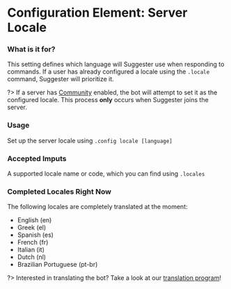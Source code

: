 # Configuration Element: Server Locale

### What is it for?
This setting defines which language will Suggester use when responding to commands. If a user has already configured a locale using the `.locale` command, Suggester will prioritize it.

?> If a server has [Community](https://support.discord.com/hc/en-us/articles/360047132851-Enabling-Your-Community-Server) enabled, the bot will attempt to set it as the configured locale. This process **only** occurs when Suggester joins the server.

### Usage
Set up the server locale using `.config locale [language]`

### Accepted Imputs
A supported locale name or code, which you can find using `.locales`

### Completed Locales Right Now
The following locales are completely translated at the moment:

- English (en)
- Greek (el)
- Spanish (es)
- French (fr)
- Italian (it)
- Dutch (nl)
- Brazilian Portuguese (pt-br)

?> Interested in translating the bot? Take a look at our [translation program](/topics/community-programs.md)!


